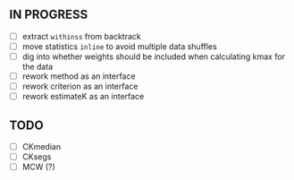 ## IN PROGRESS

- [ ] extract `withinss` from backtrack
- [ ] move statistics `inline` to avoid multiple data shuffles
- [ ] dig into whether weights should be included when calculating kmax for the data
- [ ] rework method as an interface
- [ ] rework criterion as an interface
- [ ] rework estimateK as an interface

## TODO

- [ ] CKmedian
- [ ] CKsegs
- [ ] MCW (?)